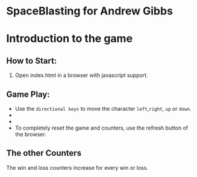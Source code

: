 SpaceBlasting for Andrew Gibbs
================================================

# Introduction to the game

## How to Start:	
1. Open index.html in a browser with javascript support.

## Game Play:

* Use the `directional keys` to move the character `left`,`right`, `up` or `down`.
* 
* 
* To completely reset the game and counters, use the refresh button of the browser.

## The other Counters
 The win and loss counters increase for every win or loss.


